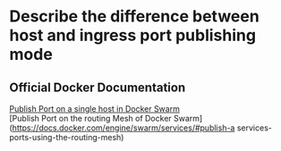 # Describe the difference between host and ingress port publishing mode

## Official Docker Documentation
[Publish Port on a single host in Docker Swarm](https://docs.docker.com/engine/swarm/services/#publish-a-services-ports-directly-on-the-swarm-node)  
[Publish Port on the routing Mesh of Docker Swarm](https://docs.docker.com/engine/swarm/services/#publish-a services-ports-using-the-routing-mesh)  
